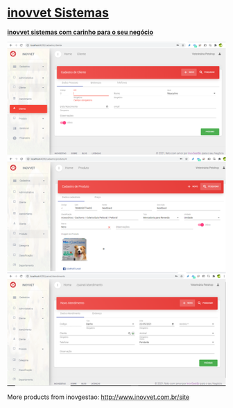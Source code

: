 # [inovvet Sistemas](https://www.inovvet.com.br)



**[inovvet sistemas com carinho para o seu negócio](http://www.inovvet.com.br/site)** 

![](cliente.png)
![](produto.png)
![](atendimento.png)



More products from inovgestao: <http://www.inovvet.com.br/site>

